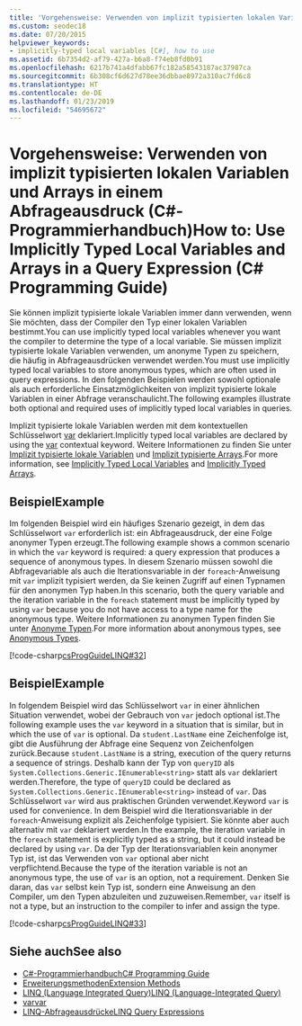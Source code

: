 ```yaml
---
title: 'Vorgehensweise: Verwenden von implizit typisierten lokalen Variablen und Arrays in einem Abfrageausdruck – C#-Programmierhandbuch'
ms.custom: seodec18
ms.date: 07/20/2015
helpviewer_keywords:
- implicitly-typed local variables [C#], how to use
ms.assetid: 6b7354d2-af79-427a-b6a8-f74eb8fd0b91
ms.openlocfilehash: 6217b741a4dfabb67fc182a58543187ac37987ca
ms.sourcegitcommit: 6b308cf6d627d78ee36dbbae8972a310ac7fd6c8
ms.translationtype: HT
ms.contentlocale: de-DE
ms.lasthandoff: 01/23/2019
ms.locfileid: "54695672"
---
```

# <a name="how-to-use-implicitly-typed-local-variables-and-arrays-in-a-query-expression-c-programming-guide"></a><span data-ttu-id="44101-102">Vorgehensweise: Verwenden von implizit typisierten lokalen Variablen und Arrays in einem Abfrageausdruck (C#-Programmierhandbuch)</span><span class="sxs-lookup"><span data-stu-id="44101-102">How to: Use Implicitly Typed Local Variables and Arrays in a Query Expression (C# Programming Guide)</span></span>
<span data-ttu-id="44101-103">Sie können implizit typisierte lokale Variablen immer dann verwenden, wenn Sie möchten, dass der Compiler den Typ einer lokalen Variablen bestimmt.</span><span class="sxs-lookup"><span data-stu-id="44101-103">You can use implicitly typed local variables whenever you want the compiler to determine the type of a local variable.</span></span> <span data-ttu-id="44101-104">Sie müssen implizit typisierte lokale Variablen verwenden, um anonyme Typen zu speichern, die häufig in Abfrageausdrücken verwendet werden.</span><span class="sxs-lookup"><span data-stu-id="44101-104">You must use implicitly typed local variables to store anonymous types, which are often used in query expressions.</span></span> <span data-ttu-id="44101-105">In den folgenden Beispielen werden sowohl optionale als auch erforderliche Einsatzmöglichkeiten von implizit typisierte lokale Variablen in einer Abfrage veranschaulicht.</span><span class="sxs-lookup"><span data-stu-id="44101-105">The following examples illustrate both optional and required uses of implicitly typed local variables in queries.</span></span>  
  
 <span data-ttu-id="44101-106">Implizit typisierte lokale Variablen werden mit dem kontextuellen Schlüsselwort [var](../../../csharp/language-reference/keywords/var.md) deklariert.</span><span class="sxs-lookup"><span data-stu-id="44101-106">Implicitly typed local variables are declared by using the [var](../../../csharp/language-reference/keywords/var.md) contextual keyword.</span></span> <span data-ttu-id="44101-107">Weitere Informationen zu finden Sie unter [Implizit typisierte lokale Variablen](../../../csharp/programming-guide/classes-and-structs/implicitly-typed-local-variables.md) und [Implizit typisierte Arrays](../../../csharp/programming-guide/arrays/implicitly-typed-arrays.md).</span><span class="sxs-lookup"><span data-stu-id="44101-107">For more information, see [Implicitly Typed Local Variables](../../../csharp/programming-guide/classes-and-structs/implicitly-typed-local-variables.md) and [Implicitly Typed Arrays](../../../csharp/programming-guide/arrays/implicitly-typed-arrays.md).</span></span>  
  
## <a name="example"></a><span data-ttu-id="44101-108">Beispiel</span><span class="sxs-lookup"><span data-stu-id="44101-108">Example</span></span>  
 <span data-ttu-id="44101-109">Im folgenden Beispiel wird ein häufiges Szenario gezeigt, in dem das Schlüsselwort `var` erforderlich ist: ein Abfrageausdruck, der eine Folge anonymer Typen erzeugt.</span><span class="sxs-lookup"><span data-stu-id="44101-109">The following example shows a common scenario in which the `var` keyword is required: a query expression that produces a sequence of anonymous types.</span></span> <span data-ttu-id="44101-110">In diesem Szenario müssen sowohl die Abfragevariable als auch die Iterationsvariable in der `foreach`-Anweisung mit `var` implizit typisiert werden, da Sie keinen Zugriff auf einen Typnamen für den anonymen Typ haben.</span><span class="sxs-lookup"><span data-stu-id="44101-110">In this scenario, both the query variable and the iteration variable in the `foreach` statement must be implicitly typed by using `var` because you do not have access to a type name for the anonymous type.</span></span> <span data-ttu-id="44101-111">Weitere Informationen zu anonymen Typen finden Sie unter [Anonyme Typen](../../../csharp/programming-guide/classes-and-structs/anonymous-types.md).</span><span class="sxs-lookup"><span data-stu-id="44101-111">For more information about anonymous types, see [Anonymous Types](../../../csharp/programming-guide/classes-and-structs/anonymous-types.md).</span></span>  
  
 [!code-csharp[csProgGuideLINQ#32](../../../csharp/programming-guide/arrays/codesnippet/CSharp/how-to-use-implicitly-typed-local-variables-and-arrays-in-a-query-expression_1.cs)]  
  
## <a name="example"></a><span data-ttu-id="44101-112">Beispiel</span><span class="sxs-lookup"><span data-stu-id="44101-112">Example</span></span>  
 <span data-ttu-id="44101-113">In folgendem Beispiel wird das Schlüsselwort `var` in einer ähnlichen Situation verwendet, wobei der Gebrauch von `var` jedoch optional ist.</span><span class="sxs-lookup"><span data-stu-id="44101-113">The following example uses the `var` keyword in a situation that is similar, but in which the use of `var` is optional.</span></span> <span data-ttu-id="44101-114">Da `student.LastName` eine Zeichenfolge ist, gibt die Ausführung der Abfrage eine Sequenz von Zeichenfolgen zurück.</span><span class="sxs-lookup"><span data-stu-id="44101-114">Because `student.LastName` is a string, execution of the query returns a sequence of strings.</span></span> <span data-ttu-id="44101-115">Deshalb kann der Typ von `queryID` als `System.Collections.Generic.IEnumerable<string>` statt als `var` deklariert werden.</span><span class="sxs-lookup"><span data-stu-id="44101-115">Therefore, the type of `queryID` could be declared as `System.Collections.Generic.IEnumerable<string>` instead of `var`.</span></span> <span data-ttu-id="44101-116">Das Schlüsselwort `var` wird aus praktischen Gründen verwendet.</span><span class="sxs-lookup"><span data-stu-id="44101-116">Keyword `var` is used for convenience.</span></span> <span data-ttu-id="44101-117">In dem Beispiel wird die Iterationsvariable in der `foreach`-Anweisung explizit als Zeichenfolge typisiert. Sie könnte aber auch alternativ mit `var` deklariert werden.</span><span class="sxs-lookup"><span data-stu-id="44101-117">In the example, the iteration variable in the `foreach` statement is explicitly typed as a string, but it could instead be declared by using `var`.</span></span> <span data-ttu-id="44101-118">Da der Typ der Iterationsvariablen kein anonymer Typ ist, ist das Verwenden von `var` optional aber nicht verpflichtend.</span><span class="sxs-lookup"><span data-stu-id="44101-118">Because the type of the iteration variable is not an anonymous type, the use of `var` is an option, not a requirement.</span></span> <span data-ttu-id="44101-119">Denken Sie daran, das `var` selbst kein Typ ist, sondern eine Anweisung an den Compiler, um den Typen abzuleiten und zuzuweisen.</span><span class="sxs-lookup"><span data-stu-id="44101-119">Remember, `var` itself is not a type, but an instruction to the compiler to infer and assign the type.</span></span>  
  
 [!code-csharp[csProgGuideLINQ#33](../../../csharp/programming-guide/arrays/codesnippet/CSharp/how-to-use-implicitly-typed-local-variables-and-arrays-in-a-query-expression_2.cs)]  
  
## <a name="see-also"></a><span data-ttu-id="44101-120">Siehe auch</span><span class="sxs-lookup"><span data-stu-id="44101-120">See also</span></span>

- [<span data-ttu-id="44101-121">C#-Programmierhandbuch</span><span class="sxs-lookup"><span data-stu-id="44101-121">C# Programming Guide</span></span>](../../../csharp/programming-guide/index.md)
- [<span data-ttu-id="44101-122">Erweiterungsmethoden</span><span class="sxs-lookup"><span data-stu-id="44101-122">Extension Methods</span></span>](../../../csharp/programming-guide/classes-and-structs/extension-methods.md)
- [<span data-ttu-id="44101-123">LINQ (Language Integrated Query)</span><span class="sxs-lookup"><span data-stu-id="44101-123">LINQ (Language-Integrated Query)</span></span>](../../../csharp/linq/index.md)
- [<span data-ttu-id="44101-124">var</span><span class="sxs-lookup"><span data-stu-id="44101-124">var</span></span>](../../../csharp/language-reference/keywords/var.md)
- [<span data-ttu-id="44101-125">LINQ-Abfrageausdrücke</span><span class="sxs-lookup"><span data-stu-id="44101-125">LINQ Query Expressions</span></span>](../../../csharp/programming-guide/linq-query-expressions/index.md)
